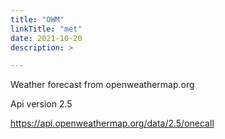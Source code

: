 ```yaml
---
title: "OWM"
linkTitle: "met"
date: 2021-10-20
description: >

---
```


Weather forecast from openweathermap.org

Api version 2.5

https://api.openweathermap.org/data/2.5/onecall
